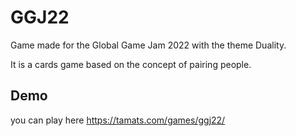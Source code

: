 # GGJ22

Game made for the Global Game Jam 2022 with the theme Duality.

It is a cards game based on the concept of pairing people.

## Demo
you can play here https://tamats.com/games/ggj22/
